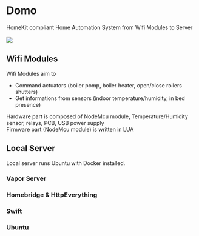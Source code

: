 # Domo
HomeKit compliant Home Automation System from Wifi Modules to Server
<br><br>
![](https://docs.google.com/uc?id=0BxOSr4OUvNOfQU1MRTBYV1FOSEU)
<br>
## Wifi Modules
Wifi Modules aim to 
- Command actuators (boiler pomp, boiler heater, open/close rollers shutters)
- Get informations from sensors (indoor temperature/humidity, in bed presence)

Hardware part is composed of NodeMcu module, Temperature/Humidity sensor, relays, PCB, USB power supply<br/>
Firmware part (NodeMcu module) is written in LUA
## Local Server
Local server runs Ubuntu with Docker installed. 
### Vapor Server
### Homebridge & HttpEverything
### Swift
### Ubuntu



